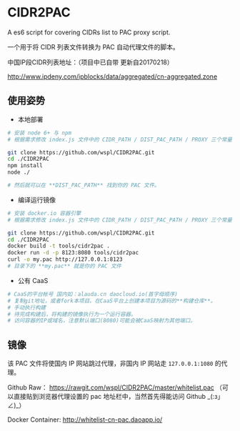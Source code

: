 # CIDR2PAC

A es6 script for covering CIDRs list to PAC proxy script.

一个用于将 CIDR 列表文件转换为 PAC 自动代理文件的脚本。


中国IP段CIDR列表地址：（项目中已自带 更新自20170218）

http://www.ipdeny.com/ipblocks/data/aggregated/cn-aggregated.zone

## 使用姿势
* 本地部署

```sh
# 安装 node 6+ 与 npm
# 根据需求修改 index.js 文件中的 CIDR_PATH / DIST_PAC_PATH / PROXY 三个常量

git clone https://github.com/wspl/CIDR2PAC.git
cd ./CIDR2PAC
npm install
node ./

# 然后就可以在 **DIST_PAC_PATH** 找到你的 PAC 文件。
```

* 编译运行镜像
```sh
# 安装 docker.io 容器引擎
# 根据需求修改 index.js 文件中的 CIDR_PATH / DIST_PAC_PATH / PROXY 三个常量

git clone https://github.com/wspl/CIDR2PAC.git
cd ./CIDR2PAC
docker build -t tools/cidr2pac .
docker run -d -p 8123:8080 tools/cidr2pac
curl -o my.pac http://127.0.0.1:8123
# 目录下的 **my.pac** 就是你的 PAC 文件
```

* 公有 CaaS
```sh
# CaaS的平台帐号 国内如：alauda.cn daocloud.io(首字母顺序)
# 复制git地址，或者fork本项目。在CaaS平台上创建本项目为源码的**构建仓库**。
# 手动执行构建
# 待完成构建后，将构建的镜像执行为一个运行容器。
# 访问容器的IP或域名，注意默认端口(8080)可能会被CaaS映射为其他端口。
```

## 镜像

该 PAC 文件将使国内 IP 网站跳过代理，非国内 IP 网站走 `127.0.0.1:1080` 的代理。


Github Raw： https://rawgit.com/wspl/CIDR2PAC/master/whitelist.pac
（可以直接贴到浏览器代理设置的 pac 地址栏中，当然首先得能访问 Github \_(:з」∠)\_）


Docker Container:  http://whitelist-cn-pac.daoapp.io/
